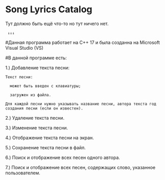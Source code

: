 # Song Lyrics Catalog

Тут должно быть ещё что-то но тут ничего нет.  

     ↓↓↓
     
#Данная программа работает на C++ 17 и была созданна на Microsoft Visual Studio (VS)

#В данной программе есть:

  1.) Добавление текста песни:

    Текст песни:

      может быть введен с клавиатуры;

      загружен из файла.

    Для каждой песни нужно указывать название песни, автора текста год создания песни (если он известен).
    
  2.) Удаление текста песни.
  
  3.) Изменение текста песни.
  
  4.) Отображение текста песни на экран.

  5.) Сохранение текста песни в файл.
  
  6.) Поиск и отображение всех песен одного автора.

  7.) Поиск и отображение всех песен, содержащих слово, указанное пользователем.
